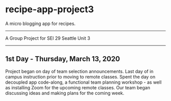 # recipe-app-project3
A micro blogging app for recipes.

------------------------------

A Group Project for SEI 29 Seattle Unit 3

------------------------------------------

## 1st Day - Thursday, March 13, 2020

Project began on day of team selection announcements. Last day of in campus instruction prior to moving to remote classes. Spent the day on decoupled app code-along, a functional team planning workshop - as well as installing Zoom for the upcoming remote classes. Our team began discussing ideas and making plans for the coming week.